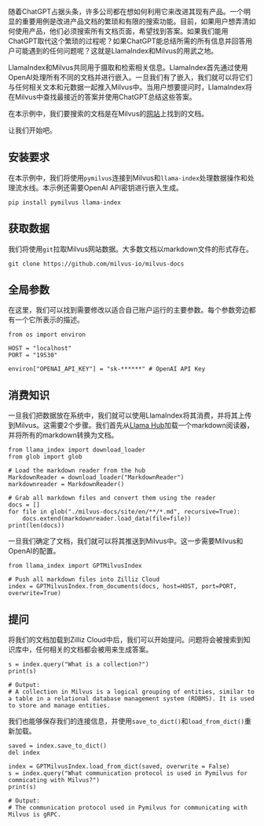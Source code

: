随着ChatGPT占据头条，许多公司都在想如何利用它来改进其现有产品。一个明显的重要用例是改进产品文档的繁琐和有限的搜索功能。目前，如果用户想弄清如何使用产品，他们必须搜索所有文档页面，希望找到答案。如果我们能用ChatGPT取代这个繁琐的过程呢？如果ChatGPT能总结所需的所有信息并回答用户可能遇到的任何问题呢？这就是LlamaIndex和Milvus的用武之地。

LlamaIndex和Milvus共同用于摄取和检索相关信息。LlamaIndex首先通过使用OpenAI处理所有不同的文档并进行嵌入。一旦我们有了嵌入，我们就可以将它们与任何相关文本和元数据一起推入Milvus中。当用户想要提问时，LlamaIndex将在Milvus中查找最接近的答案并使用ChatGPT总结这些答案。

在本示例中，我们要搜索的文档是在Milvus的[网站](milvus.io/docs)上找到的文档。

让我们开始吧。

安装要求
-----------------------

在本示例中，我们将使用`pymilvus`连接到Milvus和`llama-index`处理数据操作和处理流水线。本示例还需要OpenAI API密钥进行嵌入生成。

```
pip install pymilvus llama-index

```

获取数据
-----------------

我们将使用`git`拉取Milvus网站数据。大多数文档以markdown文件的形式存在。

```
git clone https://github.com/milvus-io/milvus-docs

```

全局参数
-----------------

在这里，我们可以找到需要修改以适合自己账户运行的主要参数。每个参数旁边都有一个它所表示的描述。

```
from os import environ

HOST = "localhost"
PORT = "19530" 

environ["OPENAI_API_KEY"] = "sk-******" # OpenAI API Key

```

消费知识
----

一旦我们把数据放在系统中，我们就可以使用LlamaIndex将其消费，并将其上传到Milvus。这需要2个步骤。我们首先从[Llama Hub](https://llamahub.ai)加载一个markdown阅读器，并将所有的markdown转换为文档。

```
from llama_index import download_loader
from glob import glob

# Load the markdown reader from the hub
MarkdownReader = download_loader("MarkdownReader")
markdownreader = MarkdownReader()

# Grab all markdown files and convert them using the reader
docs = []
for file in glob("./milvus-docs/site/en/**/*.md", recursive=True):
    docs.extend(markdownreader.load_data(file=file))
print(len(docs))

```

一旦我们确定了文档，我们就可以将其推送到Milvus中。这一步需要Milvus和OpenAI的配置。

```
from llama_index import GPTMilvusIndex

# Push all markdown files into Zilliz Cloud
index = GPTMilvusIndex.from_documents(docs, host=HOST, port=PORT, overwrite=True)

```

提问
--

将我们的文档加载到Zilliz Cloud中后，我们可以开始提问。问题将会被搜索到知识库中，任何相关的文档都会被用来生成答案。

```
s = index.query("What is a collection?")
print(s)

# Output:
# A collection in Milvus is a logical grouping of entities, similar to a table in a relational database management system (RDBMS). It is used to store and manage entities.

```

我们也能够保存我们的连接信息，并使用`save_to_dict()`和`load_from_dict()`重新加载。

```
saved = index.save_to_dict()
del index

index = GPTMilvusIndex.load_from_dict(saved, overwrite = False)
s = index.query("What communication protocol is used in Pymilvus for commicating with Milvus?")
print(s)

# Output:
# The communication protocol used in Pymilvus for communicating with Milvus is gRPC.

```

